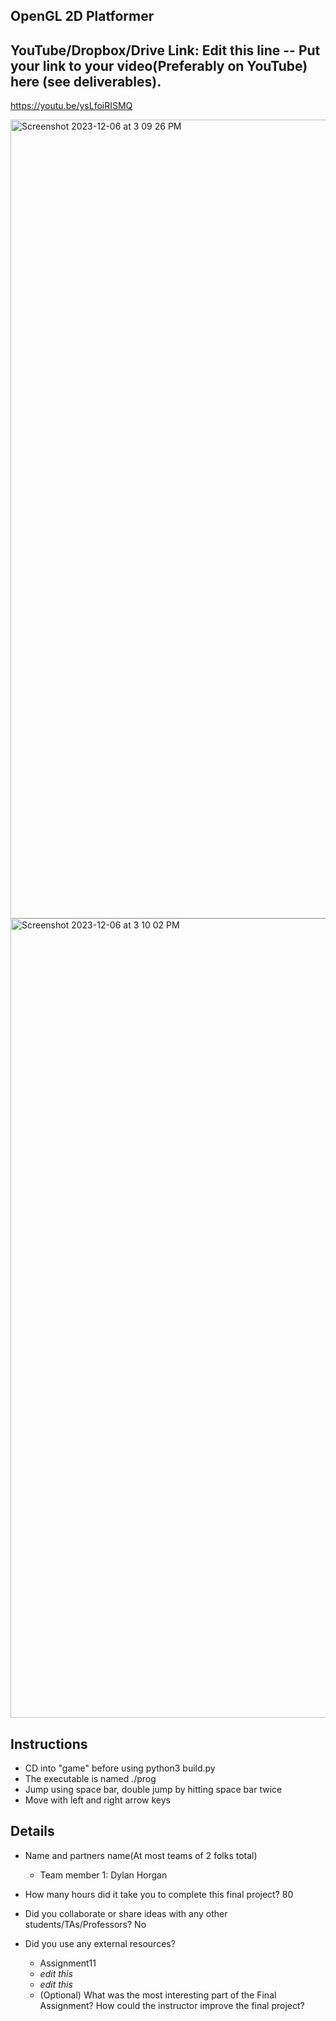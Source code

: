 

## OpenGL 2D Platformer

## YouTube/Dropbox/Drive Link: Edit this line -- Put your link to your video(Preferably on YouTube) here (see deliverables).
https://youtu.be/ysLfoiRISMQ

<img width="1278" alt="Screenshot 2023-12-06 at 3 09 26 PM" src="https://github.com/Fall23Graphics/finalproject-dylanhorgan/assets/55421659/e0228699-e3ea-4d25-a851-f18606da4792">
<img width="1279" alt="Screenshot 2023-12-06 at 3 10 02 PM" src="https://github.com/Fall23Graphics/finalproject-dylanhorgan/assets/55421659/9c14ef32-e297-43a6-a275-73317f7de5b9">

## Instructions
* CD into "game" before using python3 build.py
* The executable is named ./prog
* Jump using space bar, double jump by hitting space bar twice
* Move with left and right arrow keys

## Details
* Name and partners name(At most teams of 2 folks total)
  * Team member 1: Dylan Horgan

* How many hours did it take you to complete this final project? 80
* Did you collaborate or share ideas with any other students/TAs/Professors? No
* Did you use any external resources? 
  * Assignment11
  * *edit this*
  * *edit this*
  * (Optional) What was the most interesting part of the Final Assignment? How could the instructor improve the final project?
